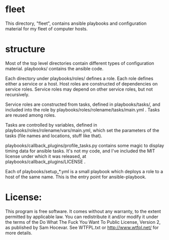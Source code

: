 # fleet

This directory, "fleet", contains ansible playbooks and configuration material
for my fleet of computer hosts.


# structure

Most of the top level directories contain different types of configuration
material.  playbooks/ contains the ansible code.

Each directory under playbooks/roles/ defines a role.  Each role defines either
a service or a host.  Host roles are constructed of dependencies on service
roles.  Service roles may depend on other service roles, but not recursively.  

Service roles are constructed from tasks, defined in playbooks/tasks/, and
included into the role by playbooks/roles/rolename/tasks/main.yml .  Tasks are
reused among roles.  

Tasks are controlled by variables, defined in
playbooks/roles/rolename/vars/main.yml, which set the parameters of the tasks
(file names and locations, stuff like that).

playbooks/callback_plugins/profile_tasks.py contains some magic to display
timing data for ansible tasks.  It's not my code, and I've included the MIT
license under which it was released, at playbooks/callback_plugins/LICENSE .

Each of playbooks/setup_*.yml is a small playbook which deploys a role to a
host of the same name.  This is the entry point for ansible-playbook.


# License:

This program is free software. It comes without any warranty, to the extent
permitted by applicable law. You can redistribute it and/or modify it under
the terms of the Do What The Fuck You Want To Public License, Version 2, as
published by Sam Hocevar. See WTFPL.txt or http://www.wtfpl.net/ for more
details.

